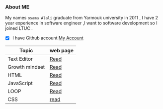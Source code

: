 ###  About ME
My names `osama Alali` graduate from Yarmouk university   in 2011 , I have 2 year experience in software engineer ,I want to software development so I joined  LTUC .

- [x]  I have Github account [My Account](https://github.com/OsamaAlali)

| Topic         | web page             |
| -----         | --------             |
| Text Editor   |[Read](Editor.md)     |
| Growth mindset|[Read](mindset.md)    |
|    HTML       |[Read](HTML.md)       |
|   JavaScript  |[Read](JavaScript.md) |
|    LOOP       |[Read](Loop.md)       |           
|    CSS        |[read](CSS.md)        |